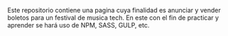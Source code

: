 Este repositorio contiene una pagina cuya finalidad es anunciar y vender boletos para un festival de musica tech.
En este con el fin de practicar y aprender se hará uso de NPM, SASS, GULP, etc.
